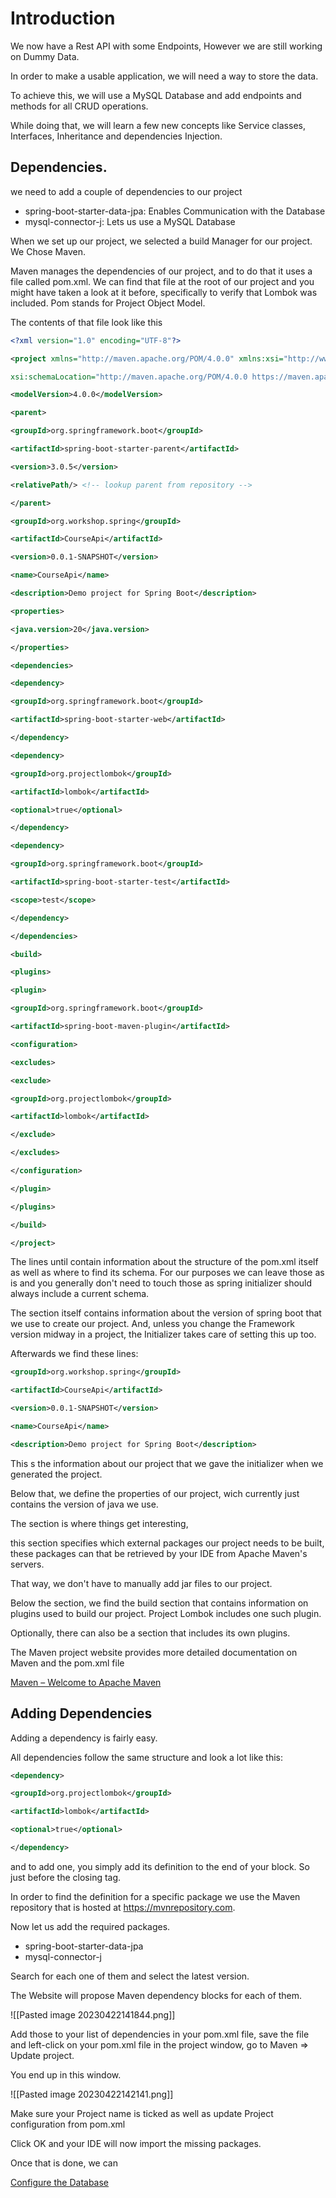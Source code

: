 
# Introduction

We now have a Rest API with some Endpoints, However we are still working on Dummy Data.

In order to make a usable application, we will need a way to store the data. 

To achieve this, we will use a MySQL Database and add endpoints and methods for all CRUD operations. 

While doing that, we will learn a few new concepts like Service classes, Interfaces, Inheritance and dependencies Injection. 

## Dependencies.

we need to add a couple of dependencies to our project

- spring-boot-starter-data-jpa: Enables Communication with the Database
- mysql-connector-j: Lets us use a MySQL Database


When we set up our project, we selected a build Manager for our project. We Chose Maven.

Maven manages the dependencies of our project, and to do that it uses a file called pom.xml. We can find that file at the root of our project and you might have taken a look at it before, specifically to verify that Lombok was included.
Pom stands for Project Object Model.

The contents of that file look like this

```xml
<?xml version="1.0" encoding="UTF-8"?>

<project xmlns="http://maven.apache.org/POM/4.0.0" xmlns:xsi="http://www.w3.org/2001/XMLSchema-instance"

xsi:schemaLocation="http://maven.apache.org/POM/4.0.0 https://maven.apache.org/xsd/maven-4.0.0.xsd">

<modelVersion>4.0.0</modelVersion>

<parent>

<groupId>org.springframework.boot</groupId>

<artifactId>spring-boot-starter-parent</artifactId>

<version>3.0.5</version>

<relativePath/> <!-- lookup parent from repository -->

</parent>

<groupId>org.workshop.spring</groupId>

<artifactId>CourseApi</artifactId>

<version>0.0.1-SNAPSHOT</version>

<name>CourseApi</name>

<description>Demo project for Spring Boot</description>

<properties>

<java.version>20</java.version>

</properties>

<dependencies>

<dependency>

<groupId>org.springframework.boot</groupId>

<artifactId>spring-boot-starter-web</artifactId>

</dependency>

<dependency>

<groupId>org.projectlombok</groupId>

<artifactId>lombok</artifactId>

<optional>true</optional>

</dependency>

<dependency>

<groupId>org.springframework.boot</groupId>

<artifactId>spring-boot-starter-test</artifactId>

<scope>test</scope>

</dependency>

</dependencies>

<build>

<plugins>

<plugin>

<groupId>org.springframework.boot</groupId>

<artifactId>spring-boot-maven-plugin</artifactId>

<configuration>

<excludes>

<exclude>

<groupId>org.projectlombok</groupId>

<artifactId>lombok</artifactId>

</exclude>

</excludes>

</configuration>

</plugin>

</plugins>

</build>

</project>
```

The lines until <parent> contain information about the structure of the pom.xml itself as well as where to find its schema. 
For our purposes we can leave those as is and you generally don't need to touch those as spring initializer should always include a current schema.

The <parent> section itself contains information about the version of spring boot that we use to create our project. And, unless you change the Framework version midway in a project, the Initializer takes care of setting this up too. 

Afterwards we find these lines:

```xml
<groupId>org.workshop.spring</groupId>

<artifactId>CourseApi</artifactId>

<version>0.0.1-SNAPSHOT</version>

<name>CourseApi</name>

<description>Demo project for Spring Boot</description>
```


This s the information about our project that we gave the initializer when we generated the project.

Below that, we define the properties of our project, wich currently just contains the version of java we use.

The <dependencies> section is where things get interesting,

this section specifies which external packages our project needs to be built, these packages can that be retrieved by your IDE from Apache Maven's servers.

That way, we don't have to manually add jar files to our project.


Below the </dependencies> section, we find the build section that contains information on plugins used to build our project.
Project Lombok includes one such plugin.

Optionally, there can also be a <reporting> section that includes its own plugins.

The Maven project website provides more detailed documentation on Maven and the pom.xml file

[Maven – Welcome to Apache Maven](https://maven.apache.org)

## Adding Dependencies

Adding a dependency is fairly easy.

All dependencies follow the same structure and look a lot like this:

```xml
<dependency>

<groupId>org.projectlombok</groupId>

<artifactId>lombok</artifactId>

<optional>true</optional>

</dependency>
```

and to add one, you simply add its <dependency> definition to the end of your <dependencies> block. So just before the closing </dependencies> tag.

In order to find the definition for a specific package we use the Maven repository that is hosted at https://mvnrepository.com.

Now let us add the required packages.

- spring-boot-starter-data-jpa
- mysql-connector-j

Search for each one of them and select the latest version.

The Website will propose Maven dependency blocks for each of them.

![[Pasted image 20230422141844.png]]

Add those to your list of dependencies in your pom.xml file, save the file and left-click on your pom.xml file in the project window, go to Maven => Update project.

You end up in this window.

![[Pasted image 20230422142141.png]]

Make sure your Project name is ticked as well as update Project configuration from pom.xml

Click OK and your IDE will now import the missing packages.

Once that is done, we can

[Configure the Database](https://github.com/TripsJ/Spring-API-Workshop-1/blob/main/Database%20Configuration.md)



